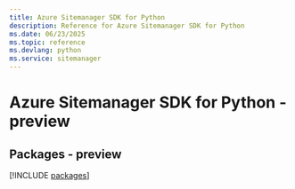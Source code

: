 ```yaml
---
title: Azure Sitemanager SDK for Python
description: Reference for Azure Sitemanager SDK for Python
ms.date: 06/23/2025
ms.topic: reference
ms.devlang: python
ms.service: sitemanager
---
```

# Azure Sitemanager SDK for Python - preview
## Packages - preview
[!INCLUDE [packages](sitemanager-index.md)]